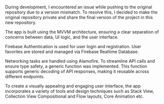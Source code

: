 During development, I encountered an issue while pushing to the original repository due to a version mismatch.
To resolve this, I decided to make the original repository private and share the final version of the project in this new repository.

The app is built using the MVVM architecture, ensuring a clear separation of concerns between data, UI logic, and the user interface.

Firebase Authentication is used for user login and registration. User favorites are stored and managed via Firebase Realtime Database.

Networking tasks are handled using Alamofire. To streamline API calls and ensure type safety, a generic function was implemented. This function supports generic decoding of API responses, making it reusable across different endpoints.

To create a visually appealing and engaging user interface, the app incorporates a variety of tools and design techniques such as Stack View, Collection View Compositional and Flow layouts, Core Animation etc.
